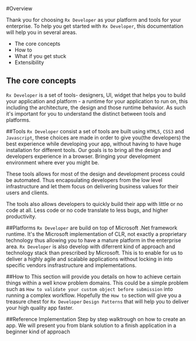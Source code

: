 ﻿#Overview

Thank you for choosing `Rx Developer` as your platform and tools for your enterprise. To help you get started with `Rx Developer`, this documentation will help you in several areas.

* The core concepts
* How to
* What if you get stuck
* Extensibility

## The core concepts
`Rx Developer` is a set of tools- designers, UI, widget that helps you to build your application and platform - a runtime for your application to run on, this including the architecture, the design and those runtime behavior.
As such it's important for you to understand the distinct between tools and platforms.

##Tools
`Rx Developer` consist a set of tools are built using `HTML5`, `CSS3` and `Javascript`, these choices are made in order to give you(the developers) the best experience while developing your app, without having to have huge installation for different tools. Our goals is to bring all the design and developers experience in a browser. Bringing your development environment where ever you might be.

These tools allows for most of the design and development process could be automated. Thus encapsulating developers from the low level infrastructure and let them focus on delivering business values for their users and clients.

The tools also allows developers to quickly build their app with little or no code at all. Less code or no code translate to less bugs, and higher productivity.

##Platforms
`Rx Developer` are build on top of Microsoft .Net framework runtime. It's the Microsoft implementation of CLR, not exactly a proprietary technology thus allowing you to have a mature platform in the enterprise area. `Rx Developer` is also develop with diferrent kind of approach and technology stack than prescribed by Microsoft. This is to enable for us to deliver a highly agile and scalable applications without locking in into specific vendors insfrastructure and implementations.

##How to
This section will provide you details on how to achieve certain things within a well know problem domains. This could be a simple problem such as `How to validate your custom object before submission` into running a complex workflow. Hopefully the `How to` section will give you a treasure chest for `Rx Developer` `Design Patterns` that will help you to deliver your high quality app faster.

##Reference Implementation
Step by step walktrough on how to create an app. We will present you from blank solution to a finish application in a beginner kind of approach
